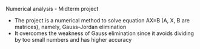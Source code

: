 Numerical analysis - Midterm project

- The project is a numerical method to solve equation AX=B (A, X, B are matrices), namely, Gauss-Jordan elimination
- It overcomes the weakness of Gauss elimination since it avoids dividing by too small numbers and has higher accuracy

